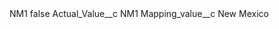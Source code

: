 <?xml version="1.0" encoding="UTF-8"?>
<CustomMetadata xmlns="http://soap.sforce.com/2006/04/metadata" xmlns:xsi="http://www.w3.org/2001/XMLSchema-instance" xmlns:xsd="http://www.w3.org/2001/XMLSchema">
    <label>NM1</label>
    <protected>false</protected>
    <values>
        <field>Actual_Value__c</field>
        <value xsi:type="xsd:string">NM1</value>
    </values>
    <values>
        <field>Mapping_value__c</field>
        <value xsi:type="xsd:string">New Mexico</value>
    </values>
</CustomMetadata>
